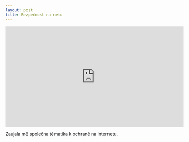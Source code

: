 ```yaml
---
layout: post
title: Bezpečnost na netu
---
```


<iframe width="560" height="315" src="https://www.youtube.com/watch?v=ogxG3zRaxTw" frameborder="0" allowfullscreen></iframe>


Zaujala mě společna tématika k ochraně na internetu.
